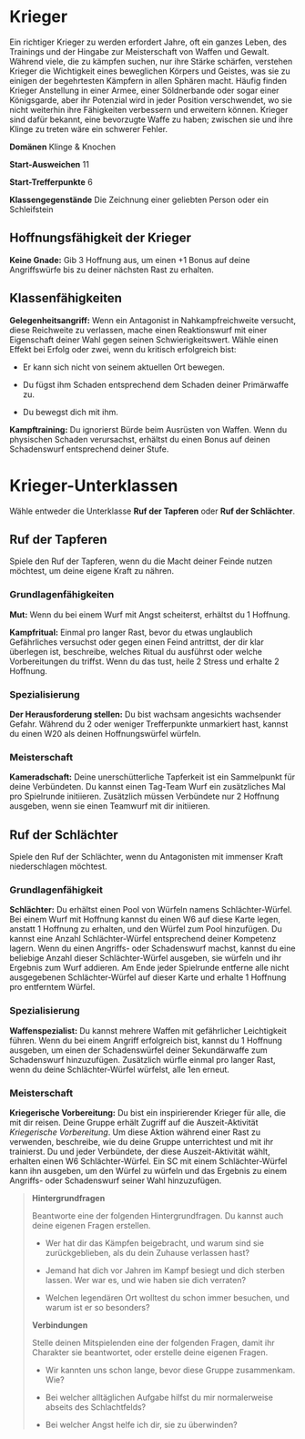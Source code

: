 # Krieger
Ein richtiger Krieger zu werden erfordert Jahre, oft ein ganzes Leben, des Trainings und der Hingabe zur Meisterschaft von Waffen und Gewalt.
Während viele, die zu kämpfen suchen, nur ihre Stärke schärfen, verstehen Krieger die Wichtigkeit eines beweglichen Körpers und Geistes, was sie zu einigen der begehrtesten Kämpfern in allen Sphären macht.
Häufig finden Krieger Anstellung in einer Armee, einer Söldnerbande oder sogar einer Königsgarde, aber ihr Potenzial wird in jeder Position verschwendet, wo sie nicht weiterhin ihre Fähigkeiten verbessern und erweitern können.
Krieger sind dafür bekannt, eine bevorzugte Waffe zu haben; zwischen sie und ihre Klinge zu treten wäre ein schwerer Fehler.

**Domänen** Klinge & Knochen

**Start-Ausweichen** 11

**Start-Trefferpunkte** 6

**Klassengegenstände** Die Zeichnung einer geliebten Person oder ein Schleifstein

## Hoffnungsfähigkeit der Krieger
**Keine Gnade:** Gib 3 Hoffnung aus, um einen +1 Bonus auf deine Angriffswürfe bis zu deiner nächsten Rast zu erhalten.

## Klassenfähigkeiten
**Gelegenheitsangriff:** Wenn ein Antagonist in Nahkampfreichweite versucht, diese Reichweite zu verlassen, mache einen Reaktionswurf mit einer Eigenschaft deiner Wahl gegen seinen Schwierigkeitswert.
Wähle einen Effekt bei Erfolg oder zwei, wenn du kritisch erfolgreich bist:

- Er kann sich nicht von seinem aktuellen Ort bewegen.

- Du fügst ihm Schaden entsprechend dem Schaden deiner Primärwaffe zu.

- Du bewegst dich mit ihm.

**Kampftraining:** Du ignorierst Bürde beim Ausrüsten von Waffen.
Wenn du physischen Schaden verursachst, erhältst du einen Bonus auf deinen Schadenswurf entsprechend deiner Stufe.

# Krieger-Unterklassen
Wähle entweder die Unterklasse **Ruf der Tapferen** oder **Ruf der Schlächter**.

## Ruf der Tapferen
Spiele den Ruf der Tapferen, wenn du die Macht deiner Feinde nutzen möchtest, um deine eigene Kraft zu nähren.

### Grundlagenfähigkeiten
**Mut:** Wenn du bei einem Wurf mit Angst scheiterst, erhältst du 1 Hoffnung.

**Kampfritual:** Einmal pro langer Rast, bevor du etwas unglaublich Gefährliches versuchst oder gegen einen Feind antrittst, der dir klar überlegen ist, beschreibe, welches Ritual du ausführst oder welche Vorbereitungen du triffst.
Wenn du das tust, heile 2 Stress und erhalte 2 Hoffnung.

### Spezialisierung
**Der Herausforderung stellen:** Du bist wachsam angesichts wachsender Gefahr.
Während du 2 oder weniger Trefferpunkte unmarkiert hast, kannst du einen W20 als deinen Hoffnungswürfel würfeln.

### Meisterschaft
**Kameradschaft:** Deine unerschütterliche Tapferkeit ist ein Sammelpunkt für deine Verbündeten.
Du kannst einen Tag-Team Wurf ein zusätzliches Mal pro Spielrunde initiieren.
Zusätzlich müssen Verbündete nur 2 Hoffnung ausgeben, wenn sie einen Teamwurf mit dir initiieren.

## Ruf der Schlächter
Spiele den Ruf der Schlächter, wenn du Antagonisten mit immenser Kraft niederschlagen möchtest.

### Grundlagenfähigkeit
**Schlächter:** Du erhältst einen Pool von Würfeln namens Schlächter-Würfel.
Bei einem Wurf mit Hoffnung kannst du einen W6 auf diese Karte legen, anstatt 1 Hoffnung zu erhalten, und den Würfel zum Pool hinzufügen.
Du kannst eine Anzahl Schlächter-Würfel entsprechend deiner Kompetenz lagern.
Wenn du einen Angriffs- oder Schadenswurf machst, kannst du eine beliebige Anzahl dieser Schlächter-Würfel ausgeben, sie würfeln und ihr Ergebnis zum Wurf addieren.
Am Ende jeder Spielrunde entferne alle nicht ausgegebenen Schlächter-Würfel auf dieser Karte und erhalte 1 Hoffnung pro entferntem Würfel.

### Spezialisierung
**Waffenspezialist:** Du kannst mehrere Waffen mit gefährlicher Leichtigkeit führen.
Wenn du bei einem Angriff erfolgreich bist, kannst du 1 Hoffnung ausgeben, um einen der Schadenswürfel deiner Sekundärwaffe zum Schadenswurf hinzuzufügen.
Zusätzlich würfle einmal pro langer Rast, wenn du deine Schlächter-Würfel würfelst, alle 1en erneut.

### Meisterschaft
**Kriegerische Vorbereitung:** Du bist ein inspirierender Krieger für alle, die mit dir reisen.
Deine Gruppe erhält Zugriff auf die Auszeit-Aktivität *Kriegerische Vorbereitung*.
Um diese Aktion während einer Rast zu verwenden, beschreibe, wie du deine Gruppe unterrichtest und mit ihr trainierst.
Du und jeder Verbündete, der diese Auszeit-Aktivität wählt, erhalten einen W6 Schlächter-Würfel.
Ein SC mit einem Schlächter-Würfel kann ihn ausgeben, um den Würfel zu würfeln und das Ergebnis zu einem Angriffs- oder Schadenswurf seiner Wahl hinzuzufügen.

> **Hintergrundfragen**
>
> Beantworte eine der folgenden Hintergrundfragen.
> Du kannst auch deine eigenen Fragen erstellen.
>
> - Wer hat dir das Kämpfen beigebracht, und warum sind sie zurückgeblieben, als du dein Zuhause verlassen hast?
>
> - Jemand hat dich vor Jahren im Kampf besiegt und dich sterben lassen.
> Wer war es, und wie haben sie dich verraten?
>
> - Welchen legendären Ort wolltest du schon immer besuchen, und warum ist er so besonders?
>
> **Verbindungen**
>
> Stelle deinen Mitspielenden eine der folgenden Fragen, damit ihr Charakter sie beantwortet, oder erstelle deine eigenen Fragen.
>
> - Wir kannten uns schon lange, bevor diese Gruppe zusammenkam. Wie?
>
> - Bei welcher alltäglichen Aufgabe hilfst du mir normalerweise abseits des Schlachtfelds?
>
> - Bei welcher Angst helfe ich dir, sie zu überwinden?
